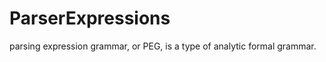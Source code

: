 ParserExpressions
=================

parsing expression grammar, or PEG, is a type of analytic formal grammar.
